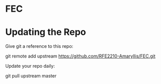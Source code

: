 # FEC

# Updating the Repo

Give git a reference to this repo:

git remote add upstream https://github.com/RFE2210-Amaryllis/FEC.git

Update your repo daily:

git pull upstream master
